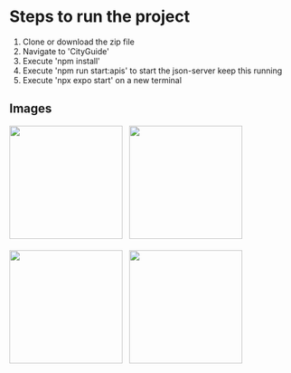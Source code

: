 # Steps to run the project

1. Clone or download the zip file
2. Navigate to 'CityGuide'
3. Execute 'npm install'
4. Execute 'npm run start:apis' to start the json-server keep this running
5. Execute 'npx expo start' on a new terminal

## Images

<img src="https://github.com/user-attachments/assets/7861c51a-9b9b-4e99-9a55-bd5c7a507dd5" width="200" />
&nbsp;
<img src="https://github.com/user-attachments/assets/574c931b-c402-4108-b8f6-cf8e3b5200a2" width="200" />
&nbsp;
<br><br>
<img src="https://github.com/user-attachments/assets/79546f79-953d-4c62-936d-47bb77968026" width="200" />
&nbsp;
<img src="https://github.com/user-attachments/assets/05668780-4848-4894-9071-f948f05583bf" width="200" />
&nbsp;
